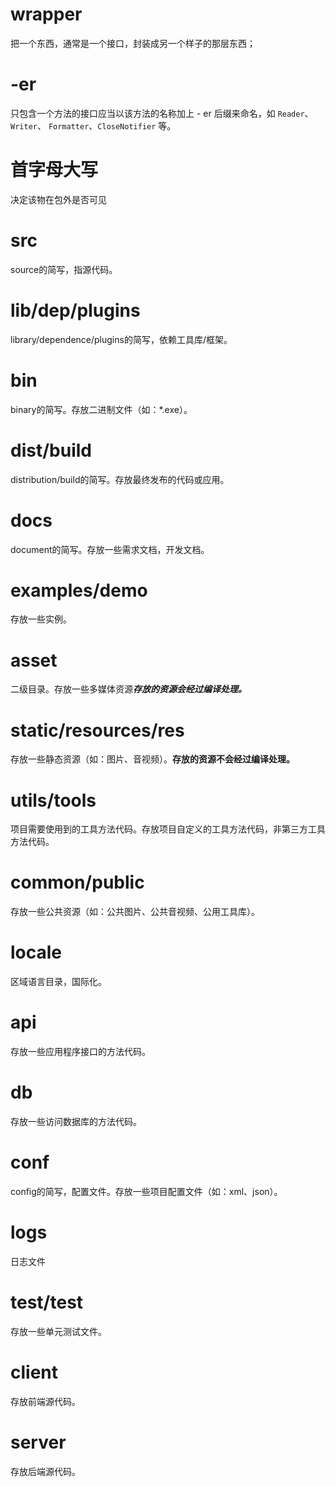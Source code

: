 # wrapper

把一个东西，通常是一个接口，封装成另一个样子的那层东西；

# -er

只包含一个方法的接口应当以该方法的名称加上 - er 后缀来命名，如 `Reader`、`Writer`、 `Formatter`、`CloseNotifier` 等。

# 首字母大写

决定该物在包外是否可见

# src

source的简写，指源代码。

# lib/dep/plugins

library/dependence/plugins的简写，依赖工具库/框架。

# bin

binary的简写。存放二进制文件（如：*.exe）。

# dist/build

distribution/build的简写。存放最终发布的代码或应用。

# docs

document的简写。存放一些需求文档，开发文档。

# examples/demo

存放一些实例。

# asset

二级目录。存放一些多媒体资源***存放的资源会经过编译处理。***

# static/resources/res

存放一些静态资源（如：图片、音视频）。**存放的资源不会经过编译处理。**

# utils/tools

项目需要使用到的工具方法代码。存放项目自定义的工具方法代码，非第三方工具方法代码。

# common/public

存放一些公共资源（如：公共图片、公共音视频、公用工具库）。

# locale

区域语言目录，国际化。

# api

存放一些应用程序接口的方法代码。

# db

存放一些访问数据库的方法代码。

# **conf**

config的简写，配置文件。存放一些项目配置文件（如：xml、json）。

# **logs**

日志文件

# **test/__test__**

存放一些单元测试文件。

# **client**

存放前端源代码。

# **server**

存放后端源代码。